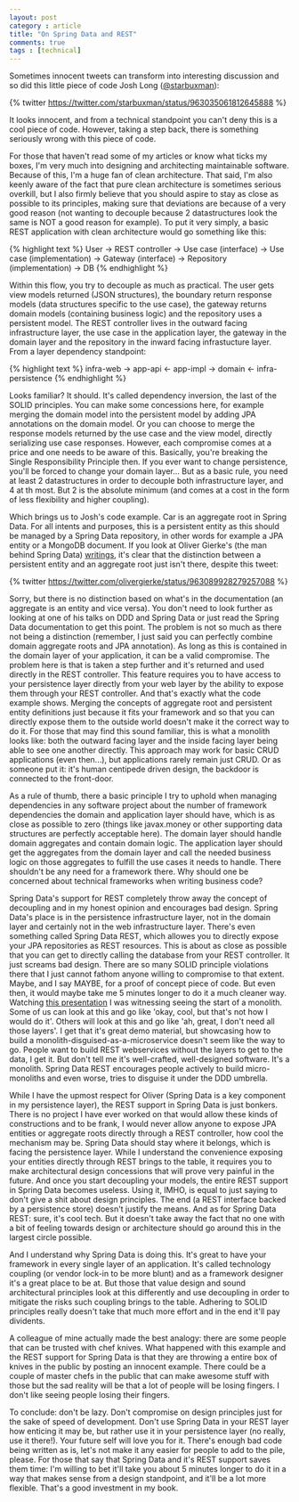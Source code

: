 ```yaml
---
layout: post
category : article
title: "On Spring Data and REST"
comments: true
tags : [technical]
---
```


Sometimes innocent tweets can transform into interesting discussion and so did this little piece of code Josh Long ([@starbuxman](https://www.twitter.com/starbuxman)):

{% twitter https://twitter.com/starbuxman/status/963035061812645888 %}

It looks innocent, and from a technical standpoint you can't deny this is a cool piece of code. However, taking a step back, there is something seriously wrong with this piece of code. 

For those that haven't read some of my articles or know what ticks my boxes, I'm very much into designing and architecting maintainable software. Because of this, I'm a huge fan of clean architecture. That said, I'm also keenly aware of the fact that pure clean architecture is sometimes serious overkill, but I also firmly believe that you should aspire to stay as close as possible to its principles, making sure that deviations are because of a very good reason (not wanting to decouple because 2 datastructures look the same is NOT a good reason for example). To put it very simply, a basic REST application with clean architecture would go something like this:

{% highlight text %}
User -> REST controller -> Use case (interface) -> Use case (implementation) -> Gateway (interface) -> Repository (implementation) -> DB
{% endhighlight %}

Within this flow, you try to decouple as much as practical. The user gets view models returned (JSON structures), the boundary return response models (data structures specific to the use case), the gateway returns domain models (containing business logic) and the repository uses a persistent model. 
The REST controller lives in the outward facing infrastructure layer, the use case in the application layer, the gateway in the domain layer and the repository in the inward facing infrastucture layer. From a layer dependency standpoint:

{% highlight text %}
infra-web -> app-api <- app-impl -> domain <- infra-persistence
{% endhighlight %}

Looks familiar? It should. It's called dependency inversion, the last of the SOLID principles. You can make some concessions here, for example merging the domain model into the persistent model by adding JPA annotations on the domain model. Or you can choose to merge the response models returned by the use case and the view model, directly serializing use case responses. However, each compromise comes at a price and one needs to be aware of this. Basically, you're breaking the Single Responsibility Principle then. If you ever want to change persistence, you'll be forced to change your domain layer... But as a basic rule, you need at least 2 datastructures in order to decouple both infrastructure layer, and 4 at th most. But 2 is the absolute minimum (and comes at a cost in the form of less flexibility and higher coupling).

Which brings us to Josh's code example. Car is an aggregate root in Spring Data. For all intents and purposes, this is a persistent entity as this should be managed by a Spring Data repository, in other words for example a JPA entity or a MongoDB document. If you look at Oliver Gierke's (the man behind Spring Data) [writings](http://static.olivergierke.de/lectures/ddd-and-spring/), it's clear that the distinction between a persistent entity and an aggregate root just isn't there, despite this tweet:

{% twitter https://twitter.com/olivergierke/status/963089928279257088 %}

Sorry, but there is no distinction based on what's in the documentation (an aggregate is an entity and vice versa). You don't need to look further as looking at one of his talks on DDD and Spring Data or just read the Spring Data documentation to get this point. The problem is not so much as there not being a distinction (remember, I just said you can perfectly combine domain aggregate roots and JPA annotation). As long as this is contained in the domain layer of your application, it can be a valid compromise. The problem here is that is taken a step further and it's returned and used directly in the REST controller. This feature requires you to have access to your persistence layer directly from your web layer by the ability to expose them through your REST controller. And that's exactly what the code example shows. Merging the concepts of aggregate root and persistent entity definitions just because it fits your framework and so that you can directly expose them to the outside world doesn't make it the correct way to do it. For those that may find this sound familiar, this is what a monolith looks like: both the outward facing layer and the inside facing layer being able to see one another directly. This approach may work for basic CRUD applications (even then...), but applications rarely remain just CRUD. Or as someone put it: it's human centipede driven design, the backdoor is connected to the front-door.

As a rule of thumb, there a basic principle I try to uphold when managing dependencies in any software project about the number of framework dependencies the domain and application layer should have, which is as close as possible to zero (things like javax.money or other supporting data structures are perfectly acceptable here). The domain layer should handle domain aggregates and contain domain logic. The application layer should get the aggregates from the domain layer and call the needed business logic on those aggregates to fulfill the use cases it needs to handle. There shouldn't be any need for a framework there. Why should one be concerned about technical frameworks when writing business code?

Spring Data's support for REST completely throw away the concept of decoupling and in my honest opinion and encourages bad design. Spring Data's place is in the persistence infrastructure layer, not in the domain layer and certainly not in the web infrastructure layer. There's even something called Spring Data REST, which allowes you to directly expose your JPA repositories as REST resources. This is about as close as possible that you can get to directly calling the database from your REST controller. It just screams bad design. There are so many SOLID principle violations there that I just cannot fathom anyone willing to compromise to that extent. Maybe, and I say MAYBE, for a proof of concept piece of code. But even then, it would maybe take me 5 minutes longer to do it a much cleaner way. Watching [this presentation](https://www.infoq.com/presentations/spring-data-rest-springone2016) I was witnessing seeing the start of a monolith. Some of us can look at this and go like 'okay, cool, but that's not how I would do it'. Others will look at this and go like 'ah, great, I don't need all those layers'. I get that it's great demo material, but showcasing how to build a monolith-disguised-as-a-microservice doesn't seem like the way to go. People want to build REST webservices without the layers to get to the data, I get it. But don't tell me it's well-crafted, well-designed software. It's a monolith. Spring Data REST encourages people actively to build micro-monoliths and even worse, tries to disguise it under the DDD umbrella.

While I have the upmost respect for Oliver (Spring Data is a key component in my persistence layer), the REST support in Spring Data is just bonkers. There is no project I have ever worked on that would allow these kinds of constructions and to be frank, I would never allow anyone to expose JPA entities or aggregate roots directly through a REST controller, how cool the mechanism may be. Spring Data should stay where it belongs, which is facing the persistence layer. While I understand the convenience exposing your entities directly through REST brings to the table, it requires you to make architectural design concessions that will prove very painful in the future. And once you start decoupling your models, the entire REST support in Spring Data becomes useless. Using it, IMHO, is equal to just saying to don't give a shit about design principles. The end (a REST interface backed by a persistence store) doesn't justify the means. And as for Spring Data REST: sure, it's cool tech. But it doesn't take away the fact that no one with a bit of feeling towards design or architecture should go around this in the largest circle possible.

And I understand why Spring Data is doing this. It's great to have your framework in every single layer of an application. It's called technology coupling (or vendor lock-in to be more blunt) and as a framework designer it's a great place to be at. But those that value design and sound architectural principles look at this differently and use decoupling in order to mitigate the risks such coupling brings to the table. Adhering to SOLID principles really doesn't take that much more effort and in the end it'll pay dividents. 

A colleague of mine actually made the best analogy: there are some people that can be trusted with chef knives. What happened with this example and the REST support for Spring Data is that they are throwing a entire box of knives in the public by posting an innocent example. There could be a couple of master chefs in the public that can make awesome stuff with those but the sad reality will be that a lot of people will be losing fingers. I don't like seeing people losing their fingers. 

To conclude: don't be lazy. Don't compromise on design principles just for the sake of speed of development. Don't use Spring Data in your REST layer how enticing it may be, but rather use it in your persistence layer (no really, use it there!). Your future self will love you for it. There's enough bad code being written as is, let's not make it any easier for people to add to the pile, please. For those that say that Spring Data and it's REST support saves them time: I'm willing to bet it'll take you about 5 minutes longer to do it in a way that makes sense from a design standpoint, and it'll be a lot more flexible. That's a good investment in my book. 


